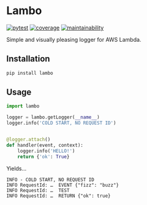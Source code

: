 # Lambo

<!--[![pypi](https://img.shields.io/pypi/v/lambo?color=yellow&logo=python&logoColor=eee&style=flat-square)](https://pypi.org/project/lambo/)
[![python](https://img.shields.io/pypi/pyversions/lambo?logo=python&logoColor=eee&style=flat-square)](https://pypi.org/project/lambo/)-->
[![pytest](https://img.shields.io/github/workflow/status/amancevice/python-lambo/pytest?logo=github&style=flat-square)](https://github.com/amancevice/python-lambo/actions)
[![coverage](https://img.shields.io/codeclimate/coverage/amancevice/python-lambo?logo=code-climate&style=flat-square)](https://codeclimate.com/github/amancevice/python-lambo/test_coverage)
[![maintainability](https://img.shields.io/codeclimate/maintainability/amancevice/python-lambo?logo=code-climate&style=flat-square)](https://codeclimate.com/github/amancevice/python-lambo/maintainability)

Simple and visually pleasing logger for AWS Lambda.

## Installation

```bash
pip install lambo
```

## Usage

```python
import lambo

logger = lambo.getLogger(__name__)
logger.info('COLD START, NO REQUEST ID')


@logger.attach()
def handler(event, context):
    logger.info('HELLO!')
    return {'ok': True}
```

Yields…

```
INFO - COLD START, NO REQUEST ID
INFO RequestId: …  EVENT {"fizz": "buzz"}
INFO RequestId: …  TEST
INFO RequestId: …  RETURN {"ok": true}
```
